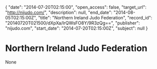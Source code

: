 {
  "date": "2014-07-20T02:15:00", 
  "open_access": false, 
  "target_url": "http://nijudo.com/", 
  "description": null, 
  "end_date": "2014-08-05T02:15:00Z", 
  "title": "Northern Ireland Judo Federation", 
  "record_id": "20140720T021500/dXpXa/IrQWsFO8Y/9R3zQg==", 
  "publisher": "nijudo.com", 
  "start_date": "2014-07-20T02:15:00Z", 
  "subject": null
}

# Northern Ireland Judo Federation

None